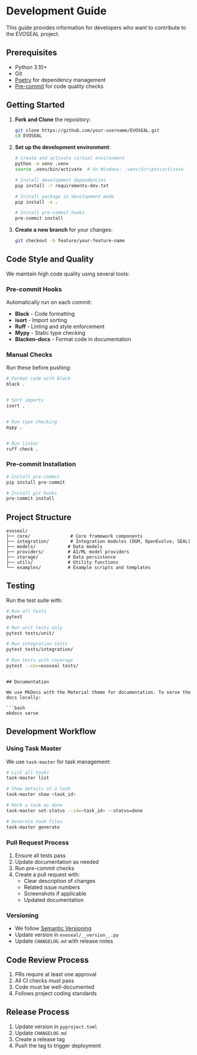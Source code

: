 # Development Guide

This guide provides information for developers who want to contribute to the EVOSEAL project.

## Prerequisites

- Python 3.10+
- Git
- [Poetry](https://python-poetry.org/) for dependency management
- [Pre-commit](https://pre-commit.com/) for code quality checks

## Getting Started

1. **Fork and Clone** the repository:
   ```bash
   git clone https://github.com/your-username/EVOSEAL.git
   cd EVOSEAL
   ```

2. **Set up the development environment**:
   ```bash
   # Create and activate virtual environment
   python -m venv .venv
   source .venv/bin/activate  # On Windows: .venv\Scripts\activate

   # Install development dependencies
   pip install -r requirements-dev.txt
   
   # Install package in development mode
   pip install -e .

   # Install pre-commit hooks
   pre-commit install
   ```

3. **Create a new branch** for your changes:
   ```bash
   git checkout -b feature/your-feature-name
   ```

## Code Style and Quality

We maintain high code quality using several tools:

### Pre-commit Hooks
Automatically run on each commit:
- **Black** - Code formatting
- **isort** - Import sorting
- **Ruff** - Linting and style enforcement
- **Mypy** - Static type checking
- **Blacken-docs** - Format code in documentation

### Manual Checks
Run these before pushing:
```bash
# Format code with Black
black .


# Sort imports
isort .


# Run type checking
mypy .


# Run linter
ruff check .
```

### Pre-commit Installation
```bash
# Install pre-commit
pip install pre-commit

# Install git hooks
pre-commit install
```

## Project Structure

```
evoseal/
├── core/               # Core framework components
├── integration/        # Integration modules (DGM, OpenEvolve, SEAL)
├── models/            # Data models
├── providers/         # AI/ML model providers
├── storage/           # Data persistence
├── utils/             # Utility functions
└── examples/          # Example scripts and templates
```

## Testing

Run the test suite with:

```bash
# Run all tests
pytest

# Run unit tests only
pytest tests/unit/

# Run integration tests
pytest tests/integration/

# Run tests with coverage
pytest --cov=evoseal tests/
```
```

## Documentation

We use MkDocs with the Material theme for documentation. To serve the docs locally:

```bash
mkdocs serve
```

## Development Workflow

### Using Task Master
We use `task-master` for task management:

```bash
# List all tasks
task-master list

# Show details of a task
task-master show <task_id>

# Mark a task as done
task-master set-status --id=<task_id> --status=done

# Generate task files
task-master generate
```

### Pull Request Process
1. Ensure all tests pass
2. Update documentation as needed
3. Run pre-commit checks
4. Create a pull request with:
   - Clear description of changes
   - Related issue numbers
   - Screenshots if applicable
   - Updated documentation

### Versioning
- We follow [Semantic Versioning](https://semver.org/)
- Update version in `evoseal/__version__.py`
- Update `CHANGELOG.md` with release notes

## Code Review Process

1. PRs require at least one approval
2. All CI checks must pass
3. Code must be well-documented
4. Follows project coding standards

## Release Process

1. Update version in `pyproject.toml`
2. Update `CHANGELOG.md`
3. Create a release tag
4. Push the tag to trigger deployment
